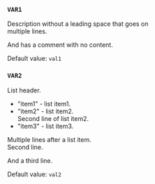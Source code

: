 ### `VAR1`

Description without a leading space that goes on<br />multiple lines.

And has a comment with no content.

Default value: `val1`

### `VAR2`

List header.
- "item1" - list item1.
- "item2" - list item2.<br />Second line of list item2.
- "item3" - list item3.

Multiple lines after a list item.<br />Second line.

And a third line.

Default value: `val2`


